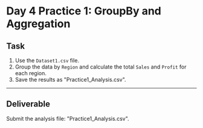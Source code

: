 # Day 4 Practice 1: GroupBy and Aggregation

## Task
1. Use the `Dataset1.csv` file.
2. Group the data by `Region` and calculate the total `Sales` and `Profit` for each region.
3. Save the results as "Practice1_Analysis.csv".

---

## Deliverable
Submit the analysis file: "Practice1_Analysis.csv".
